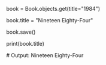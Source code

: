 book = Book.objects.get(title="1984")

book.title = "Nineteen Eighty-Four"

book.save()

print(book.title)

\# Output: Nineteen Eighty-Four



